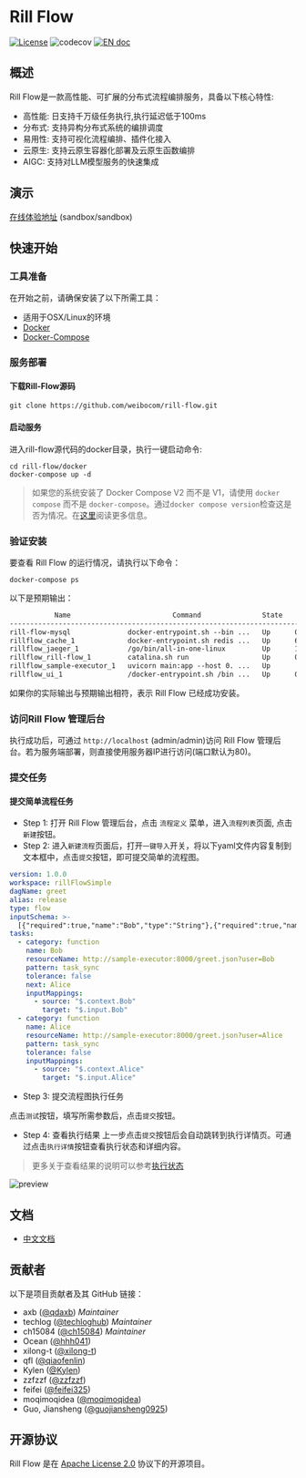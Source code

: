# Rill Flow

[![License](https://img.shields.io/badge/license-Apache%202-4EB1BA.svg)](https://www.apache.org/licenses/LICENSE-2.0.html) ![codecov](https://codecov.io/gh/weibocom/rill-flow/branch/main/graph/badge.svg) [![EN doc](https://img.shields.io/badge/document-English-blue.svg)](README.md)

## 概述

Rill Flow是一款高性能、可扩展的分布式流程编排服务，具备以下核心特性:

- 高性能: 日支持千万级任务执行,执行延迟低于100ms
- 分布式: 支持异构分布式系统的编排调度
- 易用性: 支持可视化流程编排、插件化接入
- 云原生: 支持云原生容器化部署及云原生函数编排
- AIGC: 支持对LLM模型服务的快速集成

## 演示
[在线体验地址](https://rill-flow.cloud) (sandbox/sandbox)

## 快速开始

### 工具准备

在开始之前，请确保安装了以下所需工具：

- 适用于OSX/Linux的环境
- [Docker](https://docs.docker.com/engine/install/)
- [Docker-Compose](https://docs.docker.com/compose/install/)

### 服务部署

#### 下载Rill-Flow源码
```shell
git clone https://github.com/weibocom/rill-flow.git
```

#### 启动服务
进入rill-flow源代码的docker目录，执行一键启动命令:

```shell
cd rill-flow/docker
docker-compose up -d
```
> 如果您的系统安装了 Docker Compose V2 而不是 V1，请使用 `docker compose` 而不是 `docker-compose`。通过`docker compose version`检查这是否为情况。在[这里](https://docs.docker.com/compose/#compose-v2-and-the-new-docker-compose-command)阅读更多信息。

### 验证安装

要查看 Rill Flow 的运行情况，请执行以下命令：

```shell
docker-compose ps
```

以下是预期输出：

```txt
           Name                         Command               State                                           Ports
------------------------------------------------------------------------------------------------------------------------------------------------------------
rill-flow-mysql              docker-entrypoint.sh --bin ...   Up      0.0.0.0:3306->3306/tcp, 33060/tcp
rillflow_cache_1             docker-entrypoint.sh redis ...   Up      6379/tcp
rillflow_jaeger_1            /go/bin/all-in-one-linux         Up      14250/tcp, 14268/tcp, 0.0.0.0:16686->16686/tcp, 5775/udp, 5778/tcp, 6831/udp, 6832/udp
rillflow_rill-flow_1         catalina.sh run                  Up      0.0.0.0:8080->8080/tcp
rillflow_sample-executor_1   uvicorn main:app --host 0. ...   Up
rillflow_ui_1                /docker-entrypoint.sh /bin ...   Up      0.0.0.0:80->80/tcp
```

如果你的实际输出与预期输出相符，表示 Rill Flow 已经成功安装。

### 访问Rill Flow 管理后台

执行成功后，可通过 `http://localhost` (admin/admin)访问 Rill Flow 管理后台。若为服务端部署，则直接使用服务器IP进行访问(端口默认为80)。

### 提交任务

#### 提交简单流程任务
- Step 1: 打开 Rill Flow 管理后台，点击 `流程定义` 菜单，进入`流程列表`页面, 点击`新建`按钮。
- Step 2: 进入`新建流程`页面后，打开`一键导入`开关，将以下yaml文件内容复制到文本框中，点击`提交`按钮，即可提交简单的流程图。
```yaml
version: 1.0.0
workspace: rillFlowSimple
dagName: greet
alias: release
type: flow
inputSchema: >-
  [{"required":true,"name":"Bob","type":"String"},{"required":true,"name":"Alice","type":"String"}]
tasks:
  - category: function
    name: Bob
    resourceName: http://sample-executor:8000/greet.json?user=Bob
    pattern: task_sync
    tolerance: false
    next: Alice
    inputMappings:
      - source: "$.context.Bob"
        target: "$.input.Bob"
  - category: function
    name: Alice
    resourceName: http://sample-executor:8000/greet.json?user=Alice
    pattern: task_sync
    tolerance: false
    inputMappings:
      - source: "$.context.Alice"
        target: "$.input.Alice"
```


- Step 3: 提交流程图执行任务

点击`测试`按钮，填写所需参数后，点击`提交`按钮。

- Step 4: 查看执行结果
  上一步点击`提交`按钮后会自动跳转到执行详情页。可通过点击`执行详情`按钮查看执行状态和详细内容。

> 更多关于查看结果的说明可以参考[执行状态](../user-guide/04-execution/03-status.md)

![preview](https://rill-flow.github.io/img/flow_sample.jpg)
## 文档

- [中文文档](https://rill-flow.github.io/docs/intro)

## 贡献者

以下是项目贡献者及其 GitHub 链接：

- axb       ([@qdaxb](https://github.com/qdaxb)) *Maintainer*
- techlog   ([@techloghub](https://github.com/techloghub)) *Maintainer*
- ch15084   ([@ch15084](https://github.com/ch15084)) *Maintainer*
- Ocean     ([@hhh041](https://github.com/hhh041))
- xilong-t  ([@xilong-t](https://github.com/xilong-t))
- qfl       ([@qiaofenlin](https://github.com/qiaofenlin))
- Kylen     ([@Kylen](https://github.com/Kylen0714))
- zzfzzf    ([@zzfzzf](https://github.com/zzfzzf))
- feifei    ([@feifei325](https://github.com/feifei325))
- moqimoqidea    ([@moqimoqidea](https://github.com/moqimoqidea))
- Guo, Jiansheng ([@guojiansheng0925](https://github.com/guojiansheng0925))

## 开源协议

Rill Flow 是在 [Apache License 2.0](https://www.apache.org/licenses/LICENSE-2.0) 协议下的开源项目。
